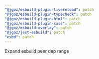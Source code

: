```yaml
---
"@jgoz/esbuild-plugin-livereload": patch
"@jgoz/esbuild-plugin-typecheck": patch
"@jgoz/esbuild-plugin-html": patch
"@jgoz/esbuild-plugin-sass": patch
"@jgoz/esbuild-overlay": patch
"@jgoz/jest-esbuild": patch
"esbd": patch
---
```


Expand esbuild peer dep range
